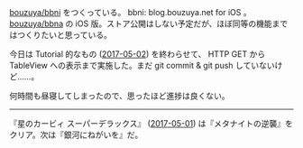 [bouzuya/bbni][] をつくっている。 bbni: blog.bouzuya.net for iOS 。 [bouzuya/bbna][] の iOS 版。ストア公開はしない予定だが、ほぼ同等の機能まではつくりたいと思っている。

今日は Tutorial 的なもの ([2017-05-02][]) を終わらせて、 HTTP GET から TableView への表示まで実施した。まだ git commit & git push していないけど……。

何時間も昼寝してしまったので、思ったほど進捗は良くない。

-----

『星のカービィ スーパーデラックス』 ([2017-05-01][]) は『メタナイトの逆襲』をクリア。次は『銀河にねがいを』だ。

[2017-05-01]: https://blog.bouzuya.net/2017/05/01/
[2017-05-02]: https://blog.bouzuya.net/2017/05/02/
[bouzuya/bbna]: https://github.com/bouzuya/bbna
[bouzuya/bbni]: https://github.com/bouzuya/bbni
